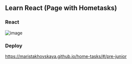 ## Learn React (Page with Hometasks)
### React
![image](https://github.com/user-attachments/assets/13c969cf-eec3-4c09-bff9-6a14d034b038)
### Deploy
https://maristakhovskaya.github.io/home-tasks/#/pre-junior
